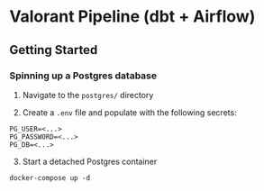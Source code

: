 # Valorant Pipeline (dbt + Airflow)

## Getting Started

### Spinning up a Postgres database

1. Navigate to the `postgres/` directory

2. Create a `.env` file and populate with the following secrets:

```shell
PG_USER=<...>
PG_PASSWORD=<...>
PG_DB=<...>
```

3. Start a detached Postgres container

```shell
docker-compose up -d
```
